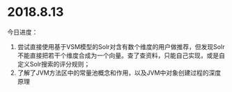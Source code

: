 # 2018.8.13
今日进度：
1.	尝试直接使用基于VSM模型的Solr对含有数个维度的用户做推荐，但发现Solr不能直接把若干个维度合成为一个向量。查了查资料，只能自己实现，或是自定义Solr搜索的评分规则；
2.	了解了JVM方法区中的常量池概念和作用，以及JVM中对象创建过程的深度原理

